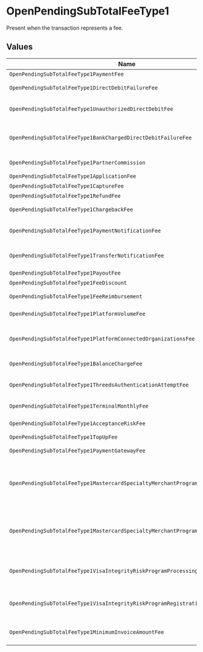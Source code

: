 # OpenPendingSubTotalFeeType1

Present when the transaction represents a fee.


## Values

| Name                                                                           | Value                                                                          |
| ------------------------------------------------------------------------------ | ------------------------------------------------------------------------------ |
| `OpenPendingSubTotalFeeType1PaymentFee`                                        | payment-fee                                                                    |
| `OpenPendingSubTotalFeeType1DirectDebitFailureFee`                             | direct-debit-failure-fee                                                       |
| `OpenPendingSubTotalFeeType1UnauthorizedDirectDebitFee`                        | unauthorized-direct-debit-fee                                                  |
| `OpenPendingSubTotalFeeType1BankChargedDirectDebitFailureFee`                  | bank-charged-direct-debit-failure-fee                                          |
| `OpenPendingSubTotalFeeType1PartnerCommission`                                 | partner-commission                                                             |
| `OpenPendingSubTotalFeeType1ApplicationFee`                                    | application-fee                                                                |
| `OpenPendingSubTotalFeeType1CaptureFee`                                        | capture-fee                                                                    |
| `OpenPendingSubTotalFeeType1RefundFee`                                         | refund-fee                                                                     |
| `OpenPendingSubTotalFeeType1ChargebackFee`                                     | chargeback-fee                                                                 |
| `OpenPendingSubTotalFeeType1PaymentNotificationFee`                            | payment-notification-fee                                                       |
| `OpenPendingSubTotalFeeType1TransferNotificationFee`                           | transfer-notification-fee                                                      |
| `OpenPendingSubTotalFeeType1PayoutFee`                                         | payout-fee                                                                     |
| `OpenPendingSubTotalFeeType1FeeDiscount`                                       | fee-discount                                                                   |
| `OpenPendingSubTotalFeeType1FeeReimbursement`                                  | fee-reimbursement                                                              |
| `OpenPendingSubTotalFeeType1PlatformVolumeFee`                                 | platform-volume-fee                                                            |
| `OpenPendingSubTotalFeeType1PlatformConnectedOrganizationsFee`                 | platform-connected-organizations-fee                                           |
| `OpenPendingSubTotalFeeType1BalanceChargeFee`                                  | balance-charge-fee                                                             |
| `OpenPendingSubTotalFeeType1ThreedsAuthenticationAttemptFee`                   | 3ds-authentication-attempt-fee                                                 |
| `OpenPendingSubTotalFeeType1TerminalMonthlyFee`                                | terminal-monthly-fee                                                           |
| `OpenPendingSubTotalFeeType1AcceptanceRiskFee`                                 | acceptance-risk-fee                                                            |
| `OpenPendingSubTotalFeeType1TopUpFee`                                          | top-up-fee                                                                     |
| `OpenPendingSubTotalFeeType1PaymentGatewayFee`                                 | payment-gateway-fee                                                            |
| `OpenPendingSubTotalFeeType1MastercardSpecialtyMerchantProgramProcessingFee`   | mastercard-specialty-merchant-program-processing-fee                           |
| `OpenPendingSubTotalFeeType1MastercardSpecialtyMerchantProgramRegistrationFee` | mastercard-specialty-merchant-program-registration-fee                         |
| `OpenPendingSubTotalFeeType1VisaIntegrityRiskProgramProcessingFee`             | visa-integrity-risk-program-processing-fee                                     |
| `OpenPendingSubTotalFeeType1VisaIntegrityRiskProgramRegistrationFee`           | visa-integrity-risk-program-registration-fee                                   |
| `OpenPendingSubTotalFeeType1MinimumInvoiceAmountFee`                           | minimum-invoice-amount-fee                                                     |